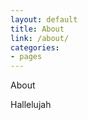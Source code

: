 ```yaml
---
layout: default
title: About
link: /about/
categories:
- pages
---
```


<div class="article-wrapper">
  <div class="help post-content" markdown="1">
    About

Hallelujah
  </div>
</div>